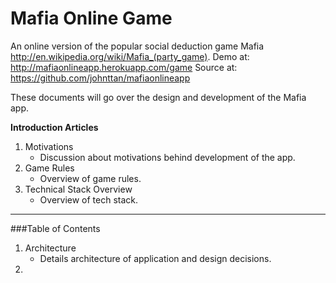 # Mafia Online Game

An online version of the popular social deduction game Mafia http://en.wikipedia.org/wiki/Mafia_(party_game).
Demo at:
http://mafiaonlineapp.herokuapp.com/game
Source at:
https://github.com/johnttan/mafiaonlineapp


These documents will go over the design and development of the Mafia app.

**Introduction Articles**
1. Motivations
    * Discussion about motivations behind development of the app.
2. Game Rules
    * Overview of game rules.
3. Technical Stack Overview
    * Overview of tech stack.

---
###Table of Contents
1. Architecture
    * Details architecture of application and design decisions.
2.
